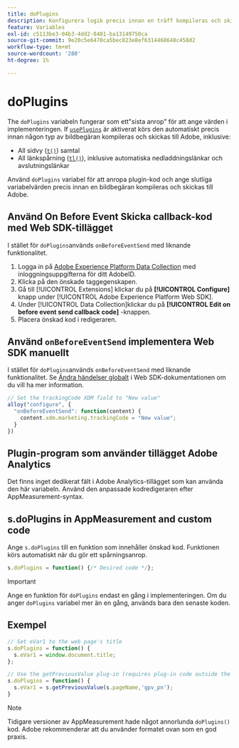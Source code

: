 ```yaml
---
title: doPlugins
description: Konfigurera logik precis innan en träff kompileras och skickas till Adobe.
feature: Variables
exl-id: c5113be3-04b3-4dd2-8481-ba13149750ca
source-git-commit: 9e20c5e6470ca5bec823e8ef6314468648c458d2
workflow-type: tm+mt
source-wordcount: '280'
ht-degree: 1%

---
```


# doPlugins

The `doPlugins` variabeln fungerar som ett&quot;sista anrop&quot; för att ange värden i implementeringen. If [`usePlugins`](../config-vars/useplugins.md) är aktiverat körs den automatiskt precis innan någon typ av bildbegäran kompileras och skickas till Adobe, inklusive:

* All sidvy ([`t()`](t-method.md)) samtal
* All länkspårning ([`tl()`](tl-method.md)), inklusive automatiska nedladdningslänkar och avslutningslänkar

Använd `doPlugins` variabel för att anropa plugin-kod och ange slutliga variabelvärden precis innan en bildbegäran kompileras och skickas till Adobe.

## Använd On Before Event Skicka callback-kod med Web SDK-tillägget

I stället för `doPlugins`används `onBeforeEventSend` med liknande funktionalitet.

1. Logga in på [Adobe Experience Platform Data Collection](https://experience.adobe.com/data-collection) med inloggningsuppgifterna för ditt AdobeID.
1. Klicka på den önskade taggegenskapen.
1. Gå till [!UICONTROL Extensions] klickar du på **[!UICONTROL Configure]** knapp under [!UICONTROL Adobe Experience Platform Web SDK].
1. Under [!UICONTROL Data Collection]klickar du på **[!UICONTROL Edit on before event send callback code]** -knappen.
1. Placera önskad kod i redigeraren.

## Använd `onBeforeEventSend` implementera Web SDK manuellt

I stället för `doPlugins`används `onBeforeEventSend` med liknande funktionalitet. Se [Ändra händelser globalt](https://experienceleague.adobe.com/docs/experience-platform/edge/fundamentals/tracking-events.html#modifying-events-globally) i Web SDK-dokumentationen om du vill ha mer information.

```js
// Set the trackingCode XDM field to "New value"
alloy("configure", {
  "onBeforeEventSend": function(content) {
    content.xdm.marketing.trackingCode = "New value";
  }
})
```

## Plugin-program som använder tillägget Adobe Analytics

Det finns inget dedikerat fält i Adobe Analytics-tillägget som kan använda den här variabeln. Använd den anpassade kodredigeraren efter AppMeasurement-syntax.

## s.doPlugins in AppMeasurement and custom code

Ange `s.doPlugins` till en funktion som innehåller önskad kod. Funktionen körs automatiskt när du gör ett spårningsanrop.

```js
s.doPlugins = function() {/* Desired code */};
```

>[!IMPORTANT]
>
>Ange en funktion för `doPlugins` endast en gång i implementeringen. Om du anger `doPlugins` variabel mer än en gång, används bara den senaste koden.

## Exempel

```js
// Set eVar1 to the web page's title
s.doPlugins = function() {
  s.eVar1 = window.document.title;
};

// Use the getPreviousValue plug-in (requires plug-in code outside the function)
s.doPlugins = function() {
  s.eVar1 = s.getPreviousValue(s.pageName,'gpv_pn');
}
```

>[!NOTE]
>
>Tidigare versioner av AppMeasurement hade något annorlunda `doPlugins()` kod. Adobe rekommenderar att du använder formatet ovan som en god praxis.
